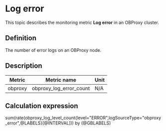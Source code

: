 # Log error

This topic describes the monitoring metric **Log error** in an OBProxy cluster.

## Definition

The number of error logs on an OBProxy node.

## Description

| **Metric** | **Metric name** | **Unit** |
|---------|---------------------|--------|
| obproxy | obproxy_log_error_count | N/A |

## Calculation expression

sum(rate(obproxy_log_level_count{level="ERROR",logSourceType="obproxy_error",@LABELS}[@INTERVAL])) by (@GBLABELS)
